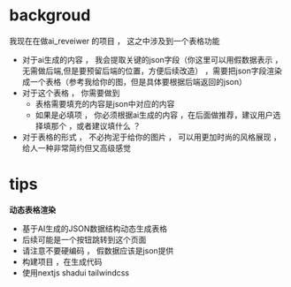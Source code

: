 # backgroud

我现在在做ai_reveiwer 的项目 ， 这之中涉及到一个表格功能

- 对于ai生成的内容 ， 我会提取关键的json字段（你这里可以用假数据表示 ，无需做后端,但是要预留后端的位置，方便后续改造） ，需要把json字段渲染成一个表格（参考我给你的图，但是具体要根据后端返回的json）
- 对于这个表格 ， 你需要做到
  - 表格需要填充的内容是json中对应的内容
  - 如果是必填项 ， 你必须根据ai生成的内容 ，在后面做推荐，建议用户选择填那个 ，或者建议填什么 ？
- 对于表格的形式 ， 不必拘泥于给你的图片 ， 可以用更加时尚的风格展现 ， 给人一种非常简约但又高级感觉

# tips

**动态表格渲染**

- 基于AI生成的JSON数据结构动态生成表格
- 后续可能是一个按钮跳转到这个页面
- 请注意不要硬编码 ， 假数据应该是json提供
- 构建项目 ，在生成代码
- 使用nextjs shadui tailwindcss
